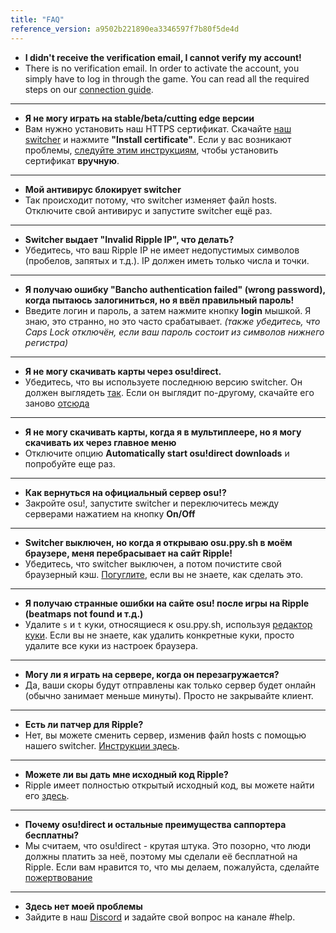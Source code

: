 ```yaml
---
title: "FAQ"
reference_version: a9502b221890ea3346597f7b80f5de4d
---
```


- **I didn't receive the verification email, I cannot verify my account!**
- There is no verification email. In order to activate the account, you simply have to log in through the game. You can read all the required steps on our [connection guide](/doc/connection_guide).

-----------------------

- **Я не могу играть на stable/beta/cutting edge версии**
- Вам нужно установить наш HTTPS сертификат. Скачайте [наш switcher](https://switcher.ripple.moe) и нажмите **"Install certificate"**. Если у вас возникают проблемы, [следуйте этим инструкциям](https://ripple.moe/index.php?p=16&id=12), чтобы установить сертификат **вручную**.

-----------------------

- **Мой антивирус блокирует switcher**
- Так происходит потому, что switcher изменяет файл hosts. Отключите свой антивирус и запустите switcher ещё раз.

-----------------------

- **Switcher выдает "Invalid Ripple IP", что делать?**  
- Убедитесь, что ваш Ripple IP не имеет недопустимых символов (пробелов, запятых и т.д.). IP должен иметь только числа и точки.

-----------------------

- **Я получаю ошибку "Bancho authentication failed" (wrong password), когда пытаюсь залогиниться, но я ввёл правильный пароль!**  
- Введите логин и пароль, а затем нажмите кнопку **login** мышкой. Я знаю, это странно, но это часто срабатывает. *(также убедитесь, что Caps Lock отключён, если ваш пароль состоит из символов нижнего регистра)*

-----------------------

- **Я не могу скачивать карты через osu!direct.**
- Убедитесь, что вы используете последнюю версию switcher. Он должен выглядеть [так](https://b.catgirlsare.sexy/xqJw.png). Если он выглядит по-другому, скачайте его заново [отсюда](https://switcher.ripple.moe)

-----------------------

- **Я не могу скачивать карты, когда я в мультиплеере, но я могу скачивать их через главное меню**
- Отключите опцию **Automatically start osu!direct downloads** и попробуйте еще раз.

-----------------------

- **Как вернуться на официальный сервер osu!?**
- Закройте osu!, запустите switcher и переключитесь между серверами нажатием на кнопку **On/Off**

-----------------------

- **Switcher выключен, но когда я открываю osu.ppy.sh в моём браузере, меня перебрасывает на сайт Ripple!**
- Убедитесь, что switcher выключен, а потом почистите свой браузерный кэш. [Погуглите](http://lmgtfy.com/?q=How+to+empty+browser+cache), если вы не знаете, как сделать это.

-----------------------

- **Я получаю странные ошибки на сайте osu! после игры на Ripple (beatmaps not found и т.д.)**
- Удалите `s` и `t` куки, относящиеся к osu.ppy.sh, используя [редактор куки](https://chrome.google.com/webstore/detail/editthiscookie/fngmhnnpilhplaeedifhccceomclgfbg). Если вы не знаете, как удалить конкретные куки, просто удалите все куки из настроек браузера.

-----------------------

- **Могу ли я играть на сервере, когда он перезагружается?**
- Да, ваши скоры будут отправлены как только сервер будет онлайн (обычно занимает меньше минуты). Просто не закрывайте клиент.

-----------------------

- **Есть ли патчер для Ripple?**
- Нет, вы можете сменить сервер, изменив файл hosts с помощью нашего switcher. [Инструкции здесь](https://ripple.moe/doc/1).

-----------------------

- **Можете ли вы дать мне исходный код Ripple?**
-  Ripple имеет полностью открытый исходный код, вы можете найти его [здесь](https://git.zxq.co/ripple/ripple).

-----------------------

- **Почему osu!direct и остальные преимущества саппортера бесплатны?**
- Мы считаем, что osu!direct - крутая штука. Это позорно, что люди должны платить за неё, поэтому мы сделали её бесплатной на Ripple. Если вам нравится то, что мы делаем, пожалуйста, сделайте [пожертвование](/donate)

-----------------------

- **Здесь нет моей проблемы**
- Зайдите в наш [Discord](https://discord.ripple.moe) и задайте свой вопрос на канале #help.
